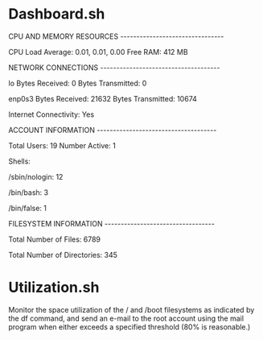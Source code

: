 # Dashboard.sh 

CPU AND MEMORY RESOURCES --------------------------------

CPU Load Average: 0.01, 0.01, 0.00       Free RAM: 412 MB

NETWORK CONNECTIONS -------------------------------------

lo Bytes Received: 0      Bytes Transmitted: 0

enp0s3 Bytes Received: 21632         Bytes Transmitted: 10674

Internet Connectivity: Yes

ACCOUNT INFORMATION -------------------------------------

Total Users:    19        Number Active: 1

Shells:

/sbin/nologin:  12

/bin/bash: 3

/bin/false: 1

FILESYSTEM INFORMATION ----------------------------------

Total Number of Files: 6789

Total Number of Directories: 345

# Utilization.sh

Monitor the space utilization of the / and /boot filesystems as indicated by the df command, and send an e-mail to the root account using the mail program when either exceeds a specified threshold (80% is reasonable.)
